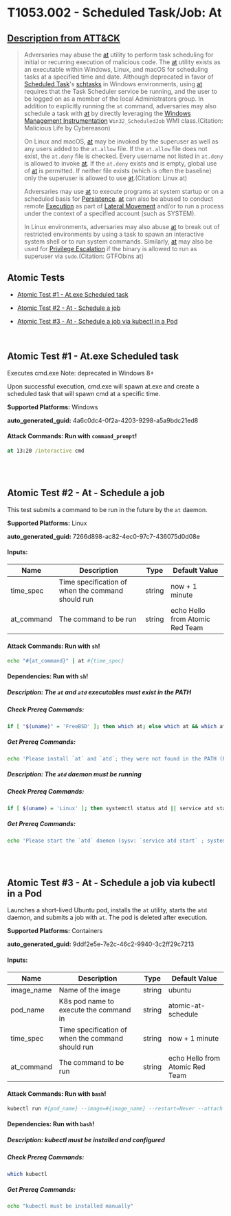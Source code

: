 # T1053.002 - Scheduled Task/Job: At
## [Description from ATT&CK](https://attack.mitre.org/techniques/T1053/002)
<blockquote>

Adversaries may abuse the [at](https://attack.mitre.org/software/S0110) utility to perform task scheduling for initial or recurring execution of malicious code. The [at](https://attack.mitre.org/software/S0110) utility exists as an executable within Windows, Linux, and macOS for scheduling tasks at a specified time and date. Although deprecated in favor of [Scheduled Task](https://attack.mitre.org/techniques/T1053/005)'s [schtasks](https://attack.mitre.org/software/S0111) in Windows environments, using [at](https://attack.mitre.org/software/S0110) requires that the Task Scheduler service be running, and the user to be logged on as a member of the local Administrators group. In addition to explicitly running the `at` command, adversaries may also schedule a task with [at](https://attack.mitre.org/software/S0110) by directly leveraging the [Windows Management Instrumentation](https://attack.mitre.org/techniques/T1047) `Win32_ScheduledJob` WMI class.(Citation: Malicious Life by Cybereason)

On Linux and macOS, [at](https://attack.mitre.org/software/S0110) may be invoked by the superuser as well as any users added to the <code>at.allow</code> file. If the <code>at.allow</code> file does not exist, the <code>at.deny</code> file is checked. Every username not listed in <code>at.deny</code> is allowed to invoke [at](https://attack.mitre.org/software/S0110). If the <code>at.deny</code> exists and is empty, global use of [at](https://attack.mitre.org/software/S0110) is permitted. If neither file exists (which is often the baseline) only the superuser is allowed to use [at](https://attack.mitre.org/software/S0110).(Citation: Linux at)

Adversaries may use [at](https://attack.mitre.org/software/S0110) to execute programs at system startup or on a scheduled basis for [Persistence](https://attack.mitre.org/tactics/TA0003). [at](https://attack.mitre.org/software/S0110) can also be abused to conduct remote [Execution](https://attack.mitre.org/tactics/TA0002) as part of [Lateral Movement](https://attack.mitre.org/tactics/TA0008) and/or to run a process under the context of a specified account (such as SYSTEM).

In Linux environments, adversaries may also abuse [at](https://attack.mitre.org/software/S0110) to break out of restricted environments by using a task to spawn an interactive system shell or to run system commands. Similarly, [at](https://attack.mitre.org/software/S0110) may also be used for [Privilege Escalation](https://attack.mitre.org/tactics/TA0004) if the binary is allowed to run as superuser via <code>sudo</code>.(Citation: GTFObins at)

</blockquote>

## Atomic Tests

- [Atomic Test #1 - At.exe Scheduled task](#atomic-test-1---atexe-scheduled-task)

- [Atomic Test #2 - At - Schedule a job](#atomic-test-2---at---schedule-a-job)

- [Atomic Test #3 - At - Schedule a job via kubectl in a Pod](#atomic-test-3---at---schedule-a-job-via-kubectl-in-a-pod)


<br/>

## Atomic Test #1 - At.exe Scheduled task
Executes cmd.exe
Note: deprecated in Windows 8+

Upon successful execution, cmd.exe will spawn at.exe and create a scheduled task that will spawn cmd at a specific time.

**Supported Platforms:** Windows


**auto_generated_guid:** 4a6c0dc4-0f2a-4203-9298-a5a9bdc21ed8






#### Attack Commands: Run with `command_prompt`! 


```cmd
at 13:20 /interactive cmd
```






<br/>
<br/>

## Atomic Test #2 - At - Schedule a job
This test submits a command to be run in the future by the `at` daemon.

**Supported Platforms:** Linux


**auto_generated_guid:** 7266d898-ac82-4ec0-97c7-436075d0d08e





#### Inputs:
| Name | Description | Type | Default Value |
|------|-------------|------|---------------|
| time_spec | Time specification of when the command should run | string | now + 1 minute|
| at_command | The command to be run | string | echo Hello from Atomic Red Team|


#### Attack Commands: Run with `sh`! 


```sh
echo "#{at_command}" | at #{time_spec}
```




#### Dependencies:  Run with `sh`!
##### Description: The `at` and `atd` executables must exist in the PATH
##### Check Prereq Commands:
```sh
if [ "$(uname)" = 'FreeBSD' ]; then which at; else which at && which atd; fi;
```
##### Get Prereq Commands:
```sh
echo 'Please install `at` and `atd`; they were not found in the PATH (Package name: `at`)'
```
##### Description: The `atd` daemon must be running
##### Check Prereq Commands:
```sh
if [ $(uname) = 'Linux' ]; then systemctl status atd || service atd status; fi;
```
##### Get Prereq Commands:
```sh
echo 'Please start the `atd` daemon (sysv: `service atd start` ; systemd: `systemctl start atd`)'
```




<br/>
<br/>

## Atomic Test #3 - At - Schedule a job via kubectl in a Pod
Launches a short-lived Ubuntu pod, installs the `at` utility, starts the `atd` daemon,
and submits a job with `at`. The pod is deleted after execution.

**Supported Platforms:** Containers


**auto_generated_guid:** 9ddf2e5e-7e2c-46c2-9940-3c2ff29c7213





#### Inputs:
| Name | Description | Type | Default Value |
|------|-------------|------|---------------|
| image_name | Name of the image | string | ubuntu|
| pod_name | K8s pod name to execute the command in | string | atomic-at-schedule|
| time_spec | Time specification of when the command should run | string | now + 1 minute|
| at_command | The command to be run | string | echo Hello from Atomic Red Team|


#### Attack Commands: Run with `bash`! 


```bash
kubectl run #{pod_name} --image=#{image_name} --restart=Never --attach --rm -i -- bash -lc "apt-get update -y >/dev/null 2>&1 && apt-get install -y at >/dev/null 2>&1 && (atd || /usr/sbin/atd) && echo '#{at_command}' | at #{time_spec} && at -l"
```




#### Dependencies:  Run with `bash`!
##### Description: kubectl must be installed and configured
##### Check Prereq Commands:
```bash
which kubectl
```
##### Get Prereq Commands:
```bash
echo "kubectl must be installed manually"
```




<br/>
